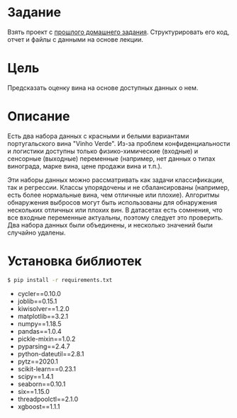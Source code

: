 # Задание 

Взять проект с [прошлого домашнего задания](https://github.com/lulzseq/netology-ml/blob/master/DS%20project%20management%20methodology.ipynb). Структурировать его код, отчет и файлы с данными на основе лекции.

# Цель

Предсказать оценку вина на основе доступных данных о нем.

# Описание

Есть два набора данных с красными и белыми вариантами португальского вина "Vinho Verde". Из-за проблем конфиденциальности и логистики доступны только физико-химические (входные) и сенсорные (выходные) переменные (например, нет данных о типах винограда, марке вина, цене продажи вина и т.п.).

Эти наборы данных можно рассматривать как задачи классификации, так и регрессии. Классы упорядочены и не сбалансированы (например, есть более нормальные вина, чем отличные или плохие). Алгоритмы обнаружения выбросов могут быть использованы для обнаружения нескольких отличных или плохих вин. В датасетах есть сомнения, что все входные переменные актуальны, поэтому следует это проверить. Два набора данных были объединены, и несколько значений были случайно удалены.

# Установка библиотек

```sh
$ pip install -r requirements.txt
```

* cycler==0.10.0
* joblib==0.15.1
* kiwisolver==1.2.0
* matplotlib==3.2.1
* numpy==1.18.5
* pandas==1.0.4
* pickle-mixin==1.0.2
* pyparsing==2.4.7
* python-dateutil==2.8.1
* pytz==2020.1
* scikit-learn==0.23.1
* scipy==1.4.1
* seaborn==0.10.1
* six==1.15.0
* threadpoolctl==2.1.0
* xgboost==1.1.1